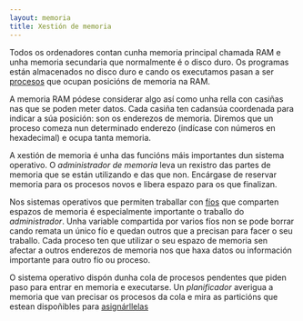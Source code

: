 ```yaml
---
layout: memoria
title: Xestión de memoria
---
```


Todos os ordenadores contan cunha memoria principal chamada RAM e unha memoria secundaria que normalmente é o disco duro. Os programas están almacenados no disco duro e cando os executamos pasan a ser [procesos]({{site.url}}/som/10procesos) que ocupan posicións de memoria na  RAM.

A memoria RAM pódese considerar algo así como unha rella con casiñas nas que se poden meter datos. Cada casiña ten cadansúa coordenada para indicar a súa posición: son os enderezos de memoria. Diremos que un proceso comeza nun determinado enderezo (indícase con números en hexadecimal) e ocupa tanta memoria.

A xestión de memoria é unha das funcións máis importantes dun sistema operativo. O _administrador de memoria_ leva un rexistro das partes de memoria que se están utilizando e das que non. Encárgase de reservar memoria para os procesos novos e libera espazo para os que finalizan.

Nos sistemas operativos que permiten traballar con [fíos]({{site.url}}/som/11fios) que comparten espazos de memoria é especialmente importante o traballo do _administrador_. Unha variable compartida por varios fíos non se pode borrar cando remata un único fío e quedan outros que a precisan para facer o seu traballo. Cada proceso ten que utilizar o seu espazo de memoria sen afectar a outros enderezos de memoria nos que haxa datos ou información importante para outro fío ou proceso.

O sistema operativo dispón dunha cola de procesos pendentes que piden paso para entrar en memoria e executarse. Un _planificador_ averigua a memoria que van precisar os procesos da cola e mira as particións que estean dispoñibles para [asignárllelas]({{site.url}}/som/21asignarMemoria)
